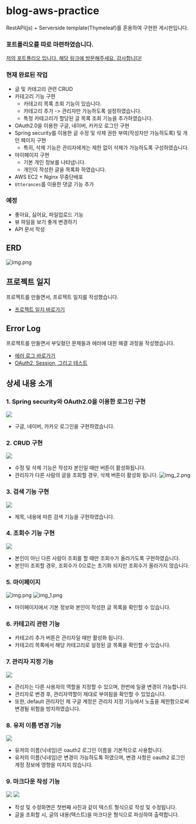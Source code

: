 # blog-aws-practice
RestAPI(js) + Serverside template(Thymeleaf)를 혼용하여 구현한 게시판입니다.

### 포트폴리오를 따로 마련하였습니다.
[저의 포트폴리오 입니다. 해당 링크에 방문해주세요. 감사합니다!](https://kimsy8979.notion.site/Portfolio-90d896f5071e4df98104352384b703b3)

### 현재 완료된 작업
- 글 및 카테고리 관련 CRUD
- 카테고리 기능 구현
  - 카테고리 목록 조회 기능이 있습니다.
  - 카테고리 추가 -> 관리자만 가능하도록 설정하였습니다.
  - 특정 카테고리가 할당된 글 목록 조회 기능을 추가하였습니다.
- OAuth2.0을 이용한 구글, 네이버, 카카오 로그인 구현
- Spring security를 이용한 글 수정 및 삭제 권한 부여(작성자만 가능하도록) 및 개인 페이지 구현
  - 특히, 삭제 기능은 관리자에게는 제한 없이 삭제가 가능하도록 구성하였습니다.
- 마이페이지 구현
  - 기본 개인 정보를 나타냅니다.
  - 개인이 작성한 글을 목록화 하였습니다.
- AWS EC2 + Nginx 무중단배포
- `Utterances`를 이용한 댓글 기능 추가

### 예정
- 좋아요, 싫어요, 파일업로드 기능
- 뷰 파일을 보기 좋게 변경하기
- API 문서 작성

## ERD
![img.png](readmeImg/img.png)

## 프로젝트 일지
프로젝트를 만들면서, 프로젝트 일지를 작성했습니다.
- [프로젝트 일지 바로가기](https://robust-price-530.notion.site/049dff13906643878a9f2c7e40ee44f3)


## Error Log
프로젝트를 만들면서 부딪혔던 문제들과 에러에 대한 해결 과정을 작성했습니다.
- [에러 로그 바로가기](https://robust-price-530.notion.site/ERROR-LOG-5e4b68af096b40f480c4c023c4e797c5)
- [OAuth2, Session, 그리고 테스트](https://velog.io/@kimsy8979/OAuth2-Session-%EA%B7%B8%EB%A6%AC%EA%B3%A0-%ED%85%8C%EC%8A%A4%ED%8A%B8)

## 상세 내용 소개

### 1. Spring security와 OAuth2.0을 이용한 로그인 구현
![](readmeImg/gif/1.login.gif)
- 구글, 네이버, 카카오 로그인을 구현하였습니다.
### 2. CRUD 구현
![](readmeImg/gif/2.CRUD.gif)
- 수정 및 삭제 기능은 작성자 본인일 때만 버튼이 활성화됩니다.
- 관리자가 다른 사람의 글을 조회할 경우, 삭제 버튼이 활성화 됩니다.
  ![img_2.png](readmeImg/img_3.png)
### 3. 검색 기능 구현
![](readmeImg/gif/3.search.gif)
- 제목, 내용에 따른 검색 기능을 구현하였습니다.
### 4. 조회수 기능 구현
![](readmeImg/gif/4.조회수.gif)
- 본인이 아닌 다른 사람이 조회를 할 때만 조회수가 올라가도록 구현하였습니다.
- 본인이 조회할 경우, 조회수가 0으로는 초기화 되지만 조회수가 올라가지 않습니다.
### 5. 마이페이지
![img.png](readmeImg/img_4.png)
![img_1.png](readmeImg/img_5.png)
- 마이페이지에서 기본 정보와 본인이 작성한 글 목록을 확인할 수 있습니다.

### 6. 카테고리 관련 기능
- 카테고리 추가 버튼은 관리자일 때만 활성화 됩니다.
- 카테고리 목록에서 해당 카테고리로 설정된 글 목록을 확인할 수 있습니다.

### 7. 관리자 지정 기능
![](readmeImg/gif/5.관리자_지정기능.gif)
- 관리자는 다른 사용자의 역할을 지정할 수 있으며, 한번에 일괄 변경이 가능합니다.
- 관리자로 변경 후, 관리자역할이 제대로 부여됨을 확인할 수 있었습니다.
- 또한, default 관리자인 제 구글 계정은 관리자 지정 기능에서 노출을 제한함으로써 변경될 위험을 방지하였습니다.

### 8. 유저 이름 변경 기능
![](readmeImg/gif/6.닉네임_변경.gif)
- 유저의 이름(닉네임)은 oauth2 로그인 이름을 기본적으로 사용합니다.
- 유저의 이름(닉네임)은 변경이 가능하도록 하였으며, 변경 사항은 oauth2 로그인 계정 정보에 영향을 미치지 않습니다.

### 9. 마크다운 작성 기능
![](https://s3.us-west-2.amazonaws.com/secure.notion-static.com/970f8f0a-2613-495b-b524-67e7ea5f1f0b/Untitled.png?X-Amz-Algorithm=AWS4-HMAC-SHA256&X-Amz-Content-Sha256=UNSIGNED-PAYLOAD&X-Amz-Credential=AKIAT73L2G45EIPT3X45%2F20220904%2Fus-west-2%2Fs3%2Faws4_request&X-Amz-Date=20220904T061505Z&X-Amz-Expires=86400&X-Amz-Signature=a8da5be8e685cae58e1aa0626b84ef382a9aeb0e34aa699d34d1f060c64f22f7&X-Amz-SignedHeaders=host&response-content-disposition=filename%20%3D%22Untitled.png%22&x-id=GetObject)
![](https://s3.us-west-2.amazonaws.com/secure.notion-static.com/144ef4e9-3d97-4eab-9b05-90621c16440e/Untitled.png?X-Amz-Algorithm=AWS4-HMAC-SHA256&X-Amz-Content-Sha256=UNSIGNED-PAYLOAD&X-Amz-Credential=AKIAT73L2G45EIPT3X45%2F20220904%2Fus-west-2%2Fs3%2Faws4_request&X-Amz-Date=20220904T061438Z&X-Amz-Expires=86400&X-Amz-Signature=1b6d405ebb55a53ca22540601a962f8d2a2862c169f8bdd1e76d2729ed2da965&X-Amz-SignedHeaders=host&response-content-disposition=filename%20%3D%22Untitled.png%22&x-id=GetObject)
- 작성 및 수정화면은 첫번째 사진과 같이 텍스트 형식으로 작성 및 수정됩니다.
- 글을 조회할 시, 글의 내용(텍스트)을 마크다운 형식으로 파싱하여 출력합니다.